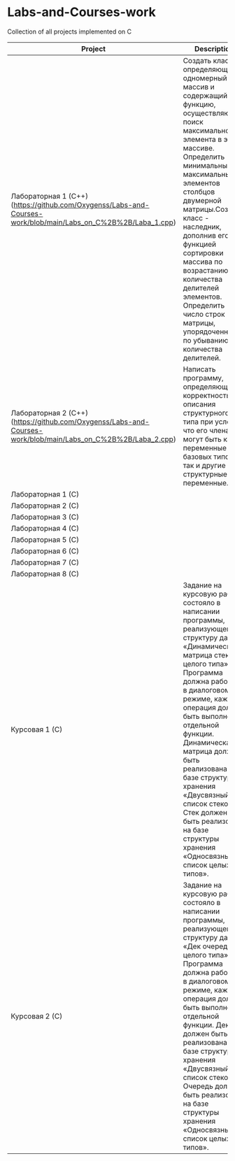 # Labs-and-Courses-work

Collection of all projects implemented on C

| Project | Description |
| ------- | ----------- |
| Лабораторная 1 (С++)(https://github.com/Oxygenss/Labs-and-Courses-work/blob/main/Labs_on_C%2B%2B/Laba_1.cpp) | Создать класс, определяющий одномерный массив и содержащий функцию, осуществляющую поиск максимального элемента в этом массиве. Определить минимальный из максимальных элементов столбцов двумерной матрицы.Создать класс - наследник, дополнив его функцией сортировки массива по возрастанию количества делителей элементов. Определить число строк матрицы, упорядоченных по убыванию количества делителей. |
| Лабораторная 2 (С++) (https://github.com/Oxygenss/Labs-and-Courses-work/blob/main/Labs_on_C%2B%2B/Laba_2.cpp) | Написать программу, определяющую корректность описания структурного типа при условии, что его членами могут быть как переменные базовых типов так и другие структурные переменные. |
| Лабораторная 1 (С) |  |
| Лабораторная 2 (С) |  |
| Лабораторная 3 (С) |  |
| Лабораторная 4 (С) |  |
| Лабораторная 5 (С) |  |
| Лабораторная 6 (С) |  |
| Лабораторная 7 (С) |  |
| Лабораторная 8 (С) |  |
| Курсовая 1 (С) | Задание на курсовую работу состояло в написании программы, реализующей структуру данных «Динамическая матрица стеков целого типа». Программа должна работать в диалоговом режиме, каждый операция должна быть выполнена в отдельной функции. Динамическая матрица должна быть реализована на базе структуры хранения «Двусвязный список стеков». Стек должен быть реализован на базе структуры хранения «Односвязный список целых типов».  |
| Курсовая 2 (С) | Задание на курсовую работу состояло в написании программы, реализующей структуру данных «Дек очередей целого типа». Программа должна работать в диалоговом режиме, каждый операция должна быть выполнена в отдельной функции. Дек должен быть реализована на базе структуры хранения «Двусвязный список стеков». Очередь должна быть реализован на базе структуры хранения «Односвязный список целых типов». |

